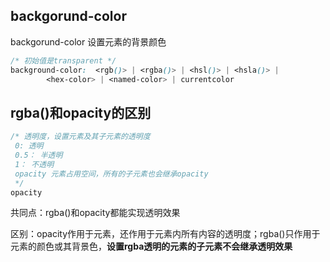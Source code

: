 ## backgorund-color
backgorund-color 设置元素的背景颜色
```css
/* 初始值是transparent */
background-color:  <rgb()> | <rgba()> | <hsl()> | <hsla()> | 
        <hex-color> | <named-color> | currentcolor
```


## rgba()和opacity的区别
```css
/* 透明度，设置元素及其子元素的透明度
 0: 透明
 0.5： 半透明
 1： 不透明
 opacity 元素占用空间，所有的子元素也会继承opacity
 */
opacity
```
共同点：rgba()和opacity都能实现透明效果

区别：opacity作用于元素，还作用于元素内所有内容的透明度；rgba()只作用于元素的颜色或其背景色，**设置rgba透明的元素的子元素不会继承透明效果**